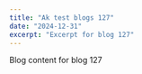 ```yaml
---
title: "Ak test blogs 127"
date: "2024-12-31"
excerpt: "Excerpt for blog 127"
---
```


Blog content for blog 127